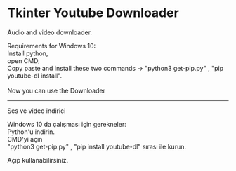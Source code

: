 # Tkinter Youtube Downloader


Audio and video downloader.<br>

Requirements for Windows 10:<br>
Install python,<br>
open CMD,<br>
Copy paste and install these two commands -> "python3 get-pip.py" , "pip youtube-dl install".
<br><br>
Now you can use the Downloader

----------------------------------------------------------


Ses ve video indirici<br>

Windows 10 da çalışması için gerekneler:<br>
Python'u indirin.<br>
CMD'yi açın<br>
"python3 get-pip.py" , "pip install youtube-dl" sırası ile kurun.<br>

Açıp kullanabilirsiniz.
